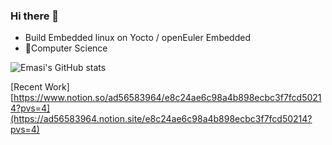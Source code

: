 ### Hi there 👋

- Build Embedded linux on Yocto / openEuler Embedded
- 💖Computer Science

![Emasi's GitHub stats](https://github-readme-stats.vercel.app/api?username=ad56583964&show_icons=true&theme=tokyonight)

[Recent Work]
[https://www.notion.so/ad56583964/e8c24ae6c98a4b898ecbc3f7fcd50214?pvs=4](https://ad56583964.notion.site/e8c24ae6c98a4b898ecbc3f7fcd50214?pvs=4)
